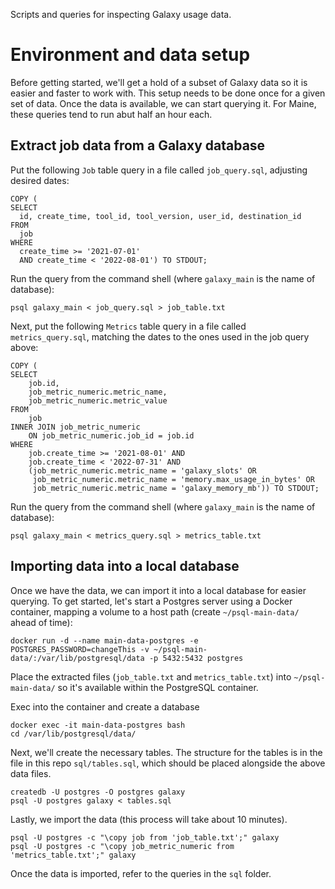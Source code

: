 Scripts and queries for inspecting Galaxy usage data.

# Environment and data setup

Before getting started, we'll get a hold of a subset of Galaxy data so it is
easier and faster to work with. This setup needs to be done once for a given set
of data. Once the data is available, we can start querying it. For Maine, these
queries tend to run abut half an hour each.

## Extract job data from a Galaxy database

Put the following `Job` table query in a file called `job_query.sql`,
adjusting desired dates:
```
COPY (
SELECT
  id, create_time, tool_id, tool_version, user_id, destination_id
FROM
  job
WHERE
  create_time >= '2021-07-01'
  AND create_time < '2022-08-01') TO STDOUT;
```

Run the query from the command shell (where `galaxy_main` is the name of database):
```
psql galaxy_main < job_query.sql > job_table.txt
```

Next, put the following `Metrics` table query in a file called `metrics_query.sql`,
matching the dates to the ones used in the job query above:
```
COPY (
SELECT
    job.id,
    job_metric_numeric.metric_name,
    job_metric_numeric.metric_value
FROM
    job
INNER JOIN job_metric_numeric
    ON job_metric_numeric.job_id = job.id
WHERE
    job.create_time >= '2021-08-01' AND
    job.create_time < '2022-07-31' AND
    (job_metric_numeric.metric_name = 'galaxy_slots' OR
     job_metric_numeric.metric_name = 'memory.max_usage_in_bytes' OR
     job_metric_numeric.metric_name = 'galaxy_memory_mb')) TO STDOUT;
```

Run the query from the command shell (where `galaxy_main` is the name of database):
```
psql galaxy_main < metrics_query.sql > metrics_table.txt
```

## Importing data into a local database

Once we have the data, we can import it into a local database for easier querying.
To get started, let's start a Postgres server using a Docker container, mapping
a volume to a host path (create `~/psql-main-data/` ahead of time):
```
docker run -d --name main-data-postgres -e POSTGRES_PASSWORD=changeThis -v ~/psql-main-data/:/var/lib/postgresql/data -p 5432:5432 postgres
```

Place the extracted files (`job_table.txt` and `metrics_table.txt`) into
`~/psql-main-data/` so it's available within the PostgreSQL container.

Exec into the container and create a database
```
docker exec -it main-data-postgres bash
cd /var/lib/postgresql/data/
```

Next, we'll create the necessary tables. The structure for the tables is in the
file in this repo `sql/tables.sql`, which should be placed alongside the
above data files.
```
createdb -U postgres -O postgres galaxy
psql -U postgres galaxy < tables.sql
```

Lastly, we import the data (this process will take about 10 minutes).
```
psql -U postgres -c "\copy job from 'job_table.txt';" galaxy
psql -U postgres -c "\copy job_metric_numeric from 'metrics_table.txt';" galaxy
```

Once the data is imported, refer to the queries in the `sql` folder.
